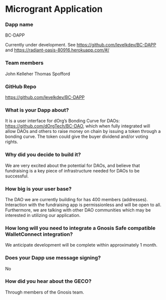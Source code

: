 # Microgrant Application


### Dapp name
BC-DAPP

Currently under development.  See https://github.com/levelkdev/BC-DAPP and https://radiant-oasis-80916.herokuapp.com/#/


### Team members
John Kelleher
Thomas Spofford

### GitHub Repo
https://github.com/levelkdev/BC-DAPP

### What is your Dapp about?
It is a user interface for dOrg’s Bonding Curve for DAOs: https://github.com/dOrgTech/BC-DAO, which when fully integrated will allow DAOs and others to raise money on chain by issuing a token through a bonding curve.  The token could give the buyer dividend and/or voting rights.

### Why did you decide to build it?
We are very excited about the potential for DAOs, and believe that fundraising is a key piece of infrastructure needed for DAOs to be successful.

### How big is your user base?
The DAO we are currently building for has 400 members (addresses).  Interaction with the fundraising app is permissionless and will be open to all.  Furthermore, we are talking with other DAO communities which may be interested in utilizing our application.

### How long will you need to integrate a Gnosis Safe compatible WalletConnect integration?
We anticipate development will be complete within approximately 1 month.

### Does your Dapp use message signing?
No

### How did you hear about the GECO?
Through members of the Gnosis team.
